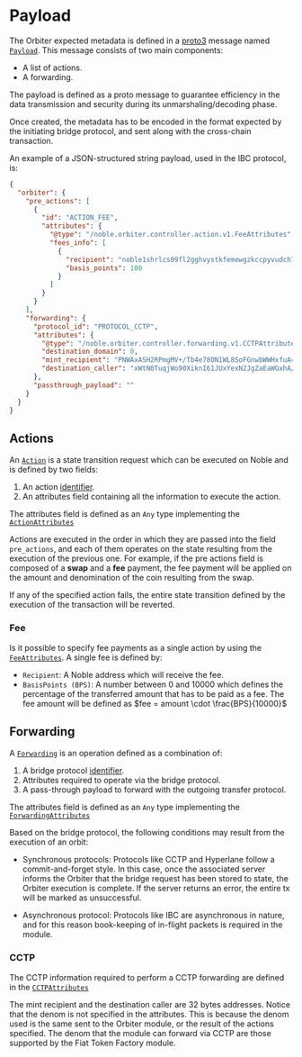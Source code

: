 # Payload

The Orbiter expected metadata is defined in a [proto3](https://protobuf.dev/) message named
[`Payload`](https://github.com/noble-assets/orbiter/blob/main/proto/noble/orbiter/core/v1/orbiter.proto#L57-L67).
This message consists of two main components:

- A list of actions.
- A forwarding.

The payload is defined as a proto message to guarantee efficiency in the data transmission and
security during its unmarshaling/decoding phase.

Once created, the metadata has to be encoded in the format expected by the initiating bridge
protocol, and sent along with the cross-chain transaction.

An example of a JSON-structured string payload, used in the IBC protocol, is:

```json
{
  "orbiter": {
    "pre_actions": [
      {
        "id": "ACTION_FEE",
        "attributes": {
          "@type": "/noble.orbiter.controller.action.v1.FeeAttributes",
          "fees_info": [
            {
              "recipient": "noble1shrlcs09fl2gghvystkfemewgzkccpyvudch7y",
              "basis_points": 100
            }
          ]
        }
      }
    ],
    "forwarding": {
      "protocol_id": "PROTOCOL_CCTP",
      "attributes": {
        "@type": "/noble.orbiter.controller.forwarding.v1.CCTPAttributes",
        "destination_domain": 0,
        "mint_recipient": "PNWAxASH2RPmgMV+/Tb4e78ON1WL8SoFGnwbWWHxfuA=",
        "destination_caller": "xWtN0TuqjWo90XiknI61JUxYexN2JgZaEaWGxhA/rXE="
      },
      "passthrough_payload": ""
    }
  }
}
```

## Actions

An
[`Action`](https://github.com/noble-assets/orbiter/blob/main/proto/noble/orbiter/core/v1/orbiter.proto#L12-L33)
is a state transition request which can be executed on Noble and is defined by two fields:

1. An action
   [identifier](https://github.com/noble-assets/orbiter/blob/main/proto/noble/orbiter/core/v1/id.proto#L9-L24).
2. An attributes field containing all the information to execute the action.

The attributes field is defined as an `Any` type implementing the
[`ActionAttributes`](https://github.com/noble-assets/orbiter/blob/main/types/core/attributes.go#L27-L31)

Actions are executed in the order in which they are passed into the field `pre_actions`, and each of
them operates on the state resulting from the execution of the previous one. For example, if the pre
actions field is composed of a **swap** and a **fee** payment, the fee payment will be applied on
the amount and denomination of the coin resulting from the swap.

If any of the specified action fails, the entire state transition defined by the execution of the
transaction will be reverted.

### Fee

Is it possible to specify fee payments as a single action by using the
[`FeeAttributes`](https://github.com/noble-assets/orbiter/blob/main/types/controller/action/fee.pb.go#L26-L31).
A single fee is defined by:

- `Recipient`: A Noble address which will receive the fee.
- `BasisPoints (BPS)`: A number between 0 and 10000 which defines the percentage of the transferred
  amount that has to be paid as a fee. The fee amount will be defined as
  $fee = amount \cdot \frac{BPS}{10000}$

## Forwarding

A
[`Forwarding`](https://github.com/noble-assets/orbiter/blob/main/proto/noble/orbiter/core/v1/orbiter.proto#L35-L55)
is an operation defined as a combination of:

1. A bridge protocol
   [identifier](https://github.com/noble-assets/orbiter/blob/main/proto/noble/orbiter/core/v1/id.proto#L26-L44).
2. Attributes required to operate via the bridge protocol.
3. A pass-through payload to forward with the outgoing transfer protocol.

The attributes field is defined as an `Any` type implementing the
[`ForwardingAttributes`](https://github.com/noble-assets/orbiter/blob/main/types/core/attributes.go#L33-L39)

Based on the bridge protocol, the following conditions may result from the execution of an orbit:

- Synchronous protocols: Protocols like CCTP and Hyperlane follow a commit-and-forget style. In this
  case, once the associated server informs the Orbiter that the bridge request has been stored to
  state, the Orbiter execution is complete. If the server returns an error, the entire tx will be
  marked as unsuccessful.

- Asynchronous protocol: Protocols like IBC are asynchronous in nature, and for this reason
  book-keeping of in-flight packets is required in the module.

### CCTP

The CCTP information required to perform a CCTP forwarding are defined in the
[`CCTPAttributes`](https://github.com/noble-assets/orbiter/blob/main/proto/noble/orbiter/controller/forwarding/v1/cctp.proto#L9-L26)

The mint recipient and the destination caller are 32 bytes addresses. Notice that the denom is not
specified in the attributes. This is because the denom used is the same sent to the Orbiter module,
or the result of the actions specified. The denom that the module can forward via CCTP are those
supported by the Fiat Token Factory module.
